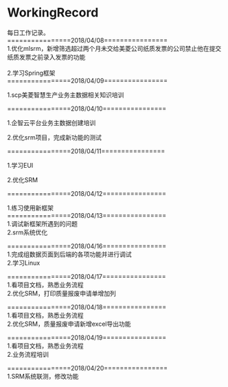 # WorkingRecord
每日工作记录。<br/>
================2018/04/08================<br/>
1.优化mlsrm，新增筛选超过两个月未交给美菱公司纸质发票的公司禁止他在提交纸质发票之前录入发票的功能<br/>
<br/>
2.学习Spring框架<br/>
================2018/04/09================<br/>

1.scp美菱智慧生产业务主数据相关知识培训<br/>

================2018/04/10================<br/>

1.企智云平台业务主数据创建培训<br/>

2.优化srm项目，完成新功能的测试<br/>

================2018/04/11================<br/>

1.学习EUI<br/>

2.优化SRM<br/>

================2018/04/12================<br/>

1.练习使用新框架<br/>
================2018/04/13================<br/>
1.调试新框架所遇到的问题<br/>
2.srm系统优化<br/>

================2018/04/16================<br/>
1.完成组数据页面到后端的各项功能并进行调试<br/>
2.学习Linux<br/>

================2018/04/17================<br/>
1.看项目文档，熟悉业务流程<br/>
2.优化SRM，打印质量报废申请单增加列<br/>

================2018/04/18================<br/>
1.看项目文档，熟悉业务流程<br/>
2.优化SRM，质量报废申请新增excel导出功能<br/>

================2018/04/19================<br/>
1.看项目文档，熟悉业务流程<br/>
2.业务流程培训

================2018/04/20================<br/>
1.SRM系统联测，修改功能